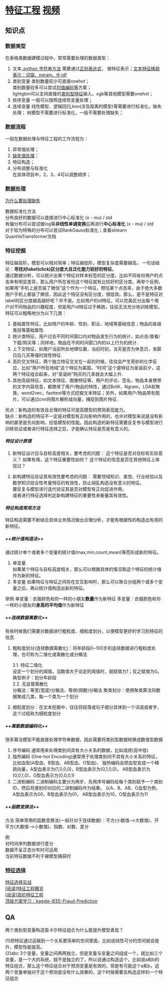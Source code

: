 # [特征工程](https://www.zhihu.com/question/29316149/answer/607394337) [视频](https://www.youtube.com/watch?v=68ABAU_V8qI)

## 知识点

### 数据类型
在表格类数据建模过程中，常常需要处理的数据类型：
1. 文本_[python 字符串方法](https://zhuanlan.zhihu.com/p/80518649)
需要通过[正则表达式](https://www.cnblogs.com/shenjianping/p/11647473.html)，
做特征表示；[文本特征稀疏表示：词袋、ngram、tf-idf](https://zhuanlan.zhihu.com/p/42310942)
2. 类别变量
类别数量较少可直接onehot；  
类别数量较多可以尝试[均值编码](https://zhuanlan.zhihu.com/p/26308272)[等](https://github.com/scikit-learn-contrib/category_encoders)方案；  
lightgbm可以支持直接的[类别型特征](https://zhuanlan.zhihu.com/p/67475635)输入，xgb等其他模型需要onehot； 
3. 排序变量
一般可以按照连续性变量处理；
4. 连续变量
线性模型、逻辑回归,knn(涉及距离的模型)等需要进行标准化，缺失处理；
树模型不需要进行标准化，一般不需要处理缺失；

### 数据流程
一般在数据处理与特征工程的工作流程为：
1. 异常值处理；
2. [缺失值处理](https://zhuanlan.zhihu.com/p/137175585)；
3. 特征构造；
4. 分布调整与标准化  
在具体项目中，2，3，4可以调整顺序；

### 数据处理

[为什么要处理缺失](https://www.zhihu.com/question/58230411/answer/242037063)

数据标准化方法  
分布良好的数据可以直接进行中心标准化 (x - mu) / std  
有偏分布可以尝试做log等**非线性单调变换**后再进行**中心标准化** (x - mu) / std  
对于较为特殊的分布可以尝试RankGauss标准化；查看sklearn QuantileTransformer文档  

### 特征挖掘

特征越高阶，模型可以相对简单；特征越低阶，模型复杂度需要越高。 一句话结论：**寻找对label(click)区分度大且泛化能力较好的特征**。  
通过数据分析，可以统计出某个特征对样本标签的区分度，比如不同省份用户的点击率有明显差异，那么用户所在省份这个特征就有比较好的区分度。再举个反例，如果用“手机上是否装了微信”这个作为一个特征，预估某个点击率，由于绝大多数用户手机上都装了微信，因此这个特征没有区分度，很低效。那么，是不是特征对label的区分度越高越好呢？并不是。比如用户的id特征，可以完美区分出每个用户对不同物品的兴趣程度，但是用户id特征过于稀疏，往往无法充分地训练模型。
特征可以粗略地分为以下几类：
1. 基础属性特征，比如用户的年龄、性别、职业、地域等基础信息；物品的各级类目等基础属性.  
2. 统计类特征，用户过去不同时间窗口内对物品发生行为的统计，如点击/查看/下载/购买等；同样地，物品在不同时间窗口内的以上行为的统计.  
3. 上下文特征，如用户当前所处地理位置，当前时刻，当天是否为休息日，发薪日后几天等强时效性特征.  
4. 高阶交叉特征，两个独立特征交叉在一起的时候，往往会产生奇妙的化学反应，比如“用户所在地域”这个特征为美国，“时间”这个是特征为圣诞前夕，这两个特征组合起来，对“圣诞树”购买的几率就会大幅上升.  
5. 其他高级特征，如文本特征、图像特征等，用户的评论、签名，物品本身携带的文字内容信息，都携带了用户/物品的特性，通过BoW，Ngram，LDA软聚类，word2vec，fasttext等方式挖掘文本特征；另外，如果用户/物品带有图片，可以通过cnn将图片解析成向量，捕捉到图片特征.

优点：新构造的有效且合理的特征可提高模型的预测表现能力。  
缺点：新构造的特征不一定是对模型有正向影响作用的，也许对模型来说是没有影响的甚至是负向影响，拉低模型的性能。因此构造的新特征需要反复参与模型进行训练验证或者进行特征选择之后，才能确认特征是否是有意义的。

#### ***特征设计原理***

1. 新特征设计应与目标高度相关，要考虑的问题：
这个特征是否对目标有实际意义？
如果有用，这个特征重要性如何？
这个特征的信息是否在其他特征上体现过？

2. 新构建特征验证其有效性要考虑的问题：
需要领域知识、直觉、行业经验以及数学知识综合性考量特征的有效性，防止胡乱构造没有意义的特征。  
要反复与模型进行迭代验证其是否对模型有正向促进作用。  
或者进行特征选择判定新构建特征的重要性来衡量其有效性。  

#### ***特征构造常用方法***
特征构造需要不断结合具体业务情况做出合理分析，才能有根据性的构造出有用的新特征。

##### *++统计值构造法++*
通过统计单个或者多个变量的统计值(max,min,count,mean)等而形成新的特征。

1. 单变量  
如果某个特征与目标高度相关，那么可以根据具体的情况取这个特征的统计值作为新的特征。  
2. 多变量
如果特征与特征之间存在交互影响时，那么可以聚合分组两个或多个变量之后，再以统计值构造出新的特征。

举例
单变量：衣服颜色和你一样的小朋友**数量**作为新特征
多变量：衣服颜色和你一样的小朋友的**身高的平均值**作为新特征

##### *++连续数据离散化++*
有些时候我们需要对数据进行粗粒度、细粒度划分，以便模型更好的学习到特征的信息.
1. 粗粒度划分(连续数据离散化)：将年龄段0~100岁的连续数据进行粗粒度处理，也可称为二值化或离散化或分桶法

	2.1. 特征二值化  
  	设定一个划分的阈值，当数值大于设定的阈值时，就赋值为1；反之赋值为0。典型例子：划分年龄段  
	2.2. 无监督离散化  
  	分箱法：等宽(宽度)分箱法、等频(频数)分箱法 聚类划分：使用聚类算法将数据聚成几类，每一个类为一个划分  


2. 细粒度划分：在文本挖掘中，往往将段落或句子细分具体到一个词语或者字，这个过程称为细粒度划分

##### *++离散数据编码化++*
很多算法模型不能直接处理字符串数据，因此需要将类别型数据转换成数值型数据

1. 序号编码
  通常用来处理类别间具有大小关系的数据，比如成绩(高中低)
2. 独热编码
  (One-hot Encoding)通常用于处理类别间不具有大小关系的特征，比如血型(A型血、B型血、AB型血、O型血)， 独热编码会把血型变成一个稀疏向量，A型血表示为(1,0,0,0)，B型血表示为(0,1,0,0)， AB型血表示为(0,0,1,0)，O型血表示为(0,0,0,1)
3. 二进制编码
  二进制编码主要分为两步，先用序号编码给每个类别赋予一个类别ID，然后将类别ID对应的二进制编码作为结果。 以A、B、AB、O血型为例，A型血表示为00，B型血表示为01， AB型血表示为10，O型血表示为11

##### *++函数变换法++*
方法 简单常用的函数变换法(一般针对于连续数据)：平方(小数值—>大数值)、开平方(大数值—>小数值)、指数、对数、差分

例  
对时间序列数据进行差分  
数据不呈正态分布时可运用  
当前特征数据不利于被模型捕获时  

### [特征选择](https://zhuanlan.zhihu.com/p/30404850)


[特征选择实战](https://zhuanlan.zhihu.com/p/32749489)  
[[阅读]特征工程概览](https://www.zhihu.com/question/28641663/answer/110165221)  
[[阅读]高阶特征工程](https://zhuanlan.zhihu.com/p/62773597)  
[顶级方案学习：kaggle-IEEE-Fraud-Prediction](https://github.com/azusakou/studynote_ML/blob/master/Feature%20Engineering/顶级方案学习：kaggle-IEEE-Fraud-Prediction.pdf)  

## QA
两个类别型变量构造笛卡尔特征组合为什么能提升模型表现？

(1)把特征通过运输到一个关系更简单的空间里面，比如说线性可分的空间就会提升，模型性能提高。  
(2)abc 3个变量，变量之间两两独立，但是变量与变量之间组成一个，就比如三个变量，是一个大的系统，就不是独立的了，所以说通过构造这个，比如说a和b的特征组合，那么这个特征组合对于预测变量是有效的，但是有可能这个a和b，这两个变量单独对于这个预测是没有什么效果的，这个时候需要去构造这样的一个特征组合
 
  
 
  
 
 
